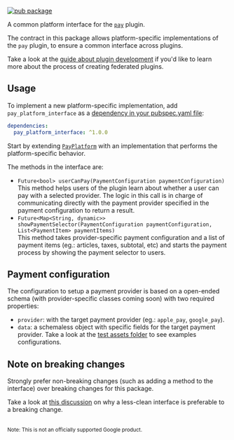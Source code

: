 [![pub package](https://img.shields.io/pub/v/pay_platform_interface.svg)](https://pub.dartlang.org/packages/pay_platform_interface)

A common platform interface for the [`pay`](../pay) plugin.

The contract in this package allows platform-specific implementations of the `pay` plugin, to ensure a common interface across plugins.

Take a look at the [guide about plugin development](https://flutter.dev/docs/development/packages-and-plugins/developing-packages#federated-plugins) if you'd like to learn more about the process of creating federated plugins.

## Usage
To implement a new platform-specific implementation, add `pay_platform_interface` as a [dependency in your pubspec.yaml file](https://flutter.io/platform-plugins/):

```yaml
dependencies:
  pay_platform_interface: ^1.0.0
```

Start by extending [`PayPlatform`](lib/pay_platform_interface.dart) with an implementation that performs the platform-specific behavior.

The methods in the interface are:
* `Future<bool> userCanPay(PaymentConfiguration paymentConfiguration)`
<br>This method helps users of the plugin learn about whether a user can pay with a selected provider. The logic in this call is in charge of communicating directly with the payment provider specified in the payment configuration to return a result.
* `Future<Map<String, dynamic>> showPaymentSelector(PaymentConfiguration paymentConfiguration, List<PaymentItem> paymentItems)`
<br>This method takes provider-specific payment configuration and a list of payment items (eg.: articles, taxes, subtotal, etc) and starts the payment process by showing the payment selector to users.

## Payment configuration
The configuration to setup a payment provider is based on a open-ended schema (with provider-specific classes coming soon) with two required properties:
* `provider`: with the target payment provider (eg.: `apple_pay`, `google_pay`).
* `data`: a schemaless object with specific fields for the target payment provider. Take a look at the [test assets folder](test/assets/) to see examples configurations.

## Note on breaking changes

Strongly prefer non-breaking changes (such as adding a method to the interface) over breaking changes for this package.

Take a look at [this discussion](https://flutter.dev/go/platform-interface-breaking-changes) on why a less-clean interface is preferable to a breaking change.

<br>
<sup>Note: This is not an officially supported Google product.</sup>